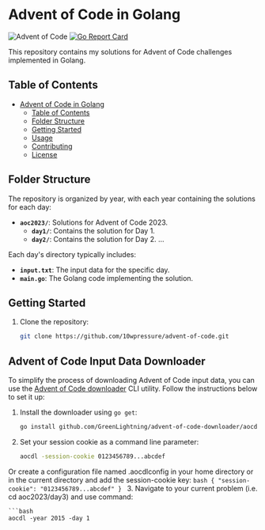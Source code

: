 # Advent of Code in Golang

![Advent of Code](https://img.shields.io/badge/Advent%20of%20Code-2023-brightgreen)
[![Go Report Card](https://goreportcard.com/badge/github.com/10wpressure/advent-of-code)](https://goreportcard.com/report/github.com/10wpressure/advent-of-code)

This repository contains my solutions for Advent of Code challenges implemented in Golang.

## Table of Contents

- [Advent of Code in Golang](#advent-of-code-in-golang)
  - [Table of Contents](#table-of-contents)
  - [Folder Structure](#folder-structure)
  - [Getting Started](#getting-started)
  - [Usage](#usage)
  - [Contributing](#contributing)
  - [License](#license)

## Folder Structure

The repository is organized by year, with each year containing the solutions for each day:

- **`aoc2023/`**: Solutions for Advent of Code 2023.
  - **`day1/`**: Contains the solution for Day 1.
  - **`day2/`**: Contains the solution for Day 2.
    ...

Each day's directory typically includes:

- **`input.txt`**: The input data for the specific day.
- **`main.go`**: The Golang code implementing the solution.

## Getting Started

1. Clone the repository:

   ```bash
   git clone https://github.com/10wpressure/advent-of-code.git

## Advent of Code Input Data Downloader

To simplify the process of downloading Advent of Code input data, you can use the [Advent of Code downloader](https://github.com/GreenLightning/advent-of-code-downloader) CLI utility.
Follow the instructions below to set it up:

1. Install the downloader using `go get`:

   ```bash
   go install github.com/GreenLightning/advent-of-code-downloader/aocdl@latest

2. Set your session cookie as a command line parameter:
    ```bash
    aocdl -session-cookie 0123456789...abcdef
    ```
Or create a configuration file named .aocdlconfig in your home directory or in the current directory and add the session-cookie key:
    ```bash
    {
    	"session-cookie": "0123456789...abcdef"
    }
    ```
3. Navigate to your current problem (i.e. cd aoc2023/day3) and use command:

    ```bash
    aocdl -year 2015 -day 1
